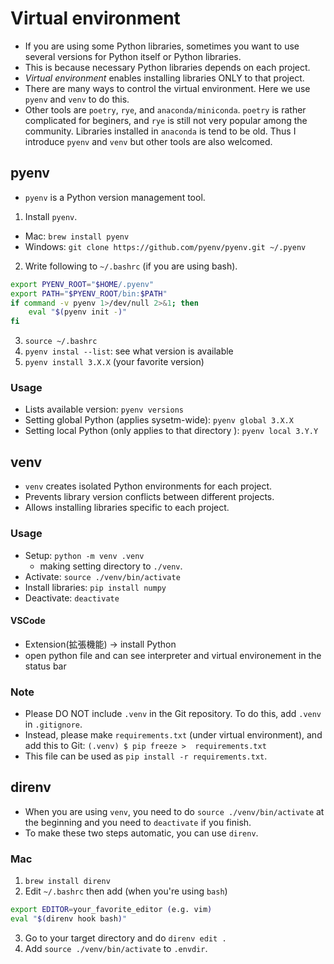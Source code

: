 # Virtual environment
* If you are using some Python libraries, sometimes you want to use several versions for Python itself or Python libraries.
* This is because necessary Python libraries depends on each project.
* *Virtual environment* enables installing libraries ONLY to that project.
* There are many ways to control the virtual environment. Here we use `pyenv` and `venv` to do this.
* Other tools are `poetry`, `rye`, and `anaconda/miniconda`. `poetry` is rather complicated for beginers, and `rye` is still not very popular among the community. Libraries installed in `anaconda` is tend to be old. Thus I introduce `pyenv` and `venv` but other tools are also welcomed.

## pyenv
* `pyenv` is a Python version management tool.
1. Install `pyenv`.
  * Mac: `brew install pyenv`
  * Windows: `git clone https://github.com/pyenv/pyenv.git ~/.pyenv`
2. Write following to `~/.bashrc` (if you are using bash).
  ```bash
  export PYENV_ROOT="$HOME/.pyenv"
  export PATH="$PYENV_ROOT/bin:$PATH"
  if command -v pyenv 1>/dev/null 2>&1; then
      eval "$(pyenv init -)"
  fi
  ```
3. `source ~/.bashrc`
4. `pyenv instal --list`: see what version is available
5. `pyenv install 3.X.X` (your favorite version)

### Usage
* Lists available version: `pyenv versions`
* Setting global Python (applies sysetm-wide): `pyenv global 3.X.X`
* Setting local Python (only applies to that directory
): `pyenv local 3.Y.Y`

## venv
* `venv` creates isolated Python environments for each project.
* Prevents library version conflicts between different projects.
* Allows installing libraries specific to each project.

### Usage
* Setup: `python -m venv .venv`
  - making setting directory to `./venv`.
* Activate: `source ./venv/bin/activate`
* Install libraries: `pip install numpy`
* Deactivate: `deactivate`

#### VSCode
* Extension(拡張機能) -> install Python
* open python file and can see interpreter and virtual environement in the status bar

### Note
* Please DO NOT include `.venv` in the Git repository. To do this, add `.venv` in `.gitignore`.
* Instead, please make `requirements.txt` (under virtual environment), and add this to Git: `(.venv) $ pip freeze >  requirements.txt`
* This file can be used as `pip install -r requirements.txt`.

## direnv
* When you are using `venv`, you need to do `source ./venv/bin/activate` at the beginning and you need to `deactivate` if you finish.
* To make these two steps automatic, you can use `direnv`.

### Mac
1. `brew install direnv`
2. Edit `~/.bashrc` then add (when you're using `bash`)
```bash
export EDITOR=your_favorite_editor (e.g. vim)
eval "$(direnv hook bash)"
```
3. Go to your target directory and do `direnv edit .`
4. Add `source ./venv/bin/activate` to `.envdir`.